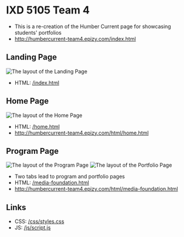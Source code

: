 # IXD 5105 Team 4
- This is a re-creation of the Humber Current page for showcasing students' portfolios
- http://humbercurrent-team4.epizy.com/index.html

## Landing Page
![The layout of the Landing Page](https://raw.githubusercontent.com/ceciaups/IXD5105/master/capture/index.png?token=GHSAT0AAAAAAB2E3WODSZ7ZOLQ5WIZ6JW4GY4OPJQA)
- HTML: [/index.html](index.html)

## Home Page
![The layout of the Home Page](https://raw.githubusercontent.com/ceciaups/IXD5105/master/capture/home.png?token=GHSAT0AAAAAAB2E3WODSZ7ZOLQ5WIZ6JW4GY4OPJQA)
- HTML: [/home.html](html/home.html)
- http://humbercurrent-team4.epizy.com/html/home.html

## Program Page
![The layout of the Program Page](https://raw.githubusercontent.com/ceciaups/IXD5105/master/capture/media-foundation-program.png?token=GHSAT0AAAAAAB2E3WODSZ7ZOLQ5WIZ6JW4GY4OPJQA)
![The layout of the Portfolio Page](https://raw.githubusercontent.com/ceciaups/IXD5105/master/capture/media-foundation-portfolio.png?token=GHSAT0AAAAAAB2E3WODSZ7ZOLQ5WIZ6JW4GY4OPJQA)
- Two tabs lead to program and portfolio pages
- HTML: [/media-foundation.html](html/media-foundation.html)
- http://humbercurrent-team4.epizy.com/html/media-foundation.html

## Links
- CSS: [/css/styles.css](css/styles.css)
- JS: [/js/script.js](js/script.js)